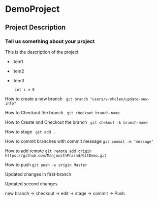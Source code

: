 # DemoProject
## Project Description
### Tell us something about your project

This is the description of the project
- Item1
- Item2
- Item3

  ``` int i = 0```

How to create a new branch
``` git branch "users/v-mholen/update-new-info"```

How to Checkout the branch
``` git checkout branch-name```

How to Create and Checkout the branch
``` git chekout -b branch-name```

How to stage 
``` git add .```

How to commit branches with commit message
``` git commit -m "message" ```

How to add remote
```git remote add origin https://github.com/ManjunathPrasad/GitDemo.git```

How to push 
```git push -u origin Master```

Updated changes in first-branch

Updated second changes 

new branch -> checkout -> edit -> stage -> commit -> Push